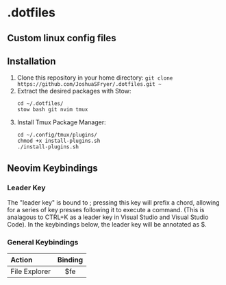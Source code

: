 # .dotfiles
## Custom linux config files

## Installation
1. Clone this repository in your home directory: `git clone https://github.com/JoshuaSFryer/.dotfiles.git ~`
2. Extract the desired packages with Stow:
    ```
    cd ~/.dotfiles/
    stow bash git nvim tmux
    ```
3. Install Tmux Package Manager:
    ```
    cd ~/.config/tmux/plugins/
    chmod +x install-plugins.sh
    ./install-plugins.sh
    ```


## Neovim Keybindings

### Leader Key
The "leader key" is bound to <space>; pressing this key will prefix a chord,
allowing for a series of key presses following it to execute a command.
(This is analagous to CTRL+K as a leader key in Visual Studio and Visual Studio
Code). In the keybindings below, the leader key will be annotated as $.

### General Keybindings
| Action | Binding |
|:------ | :-----: |
| File Explorer | $fe |

